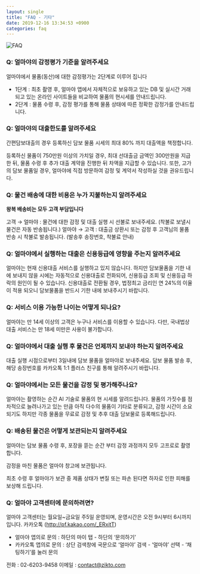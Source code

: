 ```yaml
---
layout: single
title: "FAQ - 기타"
date: 2019-12-16 13:34:53 +0900
categories: faq
---
```


![FAQ]({{site.baseurl}}/assets/img/faq/faq_1.png)​

### Q: 얼마야의 감정평가 기준을 알려주세요

​얼마야에서 물품(동산)에 대한 감정평가는 2단계로 이루어 집니다

* 1단계 : 최초 촬영 후, 얼마야 앱에서 자체적으로 보유하고 있는 DB 및 실시간 거래되고 있는 온라인 사이트들을 비교하여 물품의 현시세를 안내드립니다.
* 2단계 : 물품 수령 후, 감정 평가를 통해 물품 상태에 따른 정확한 감정가를 안내드립니다.

### Q: 얼마야의 대출한도를 알려주세요

간편담보대출의 경우 등록하신 담보 물품 시세의 최대 80% 까지 대출액을 책정합니다.

등록하신 물품이 750만원 이상의 가치일 경우, 최대 선대출금 금액인 300만원을 지급한 뒤, 물품 수령 후 추가 대출 계약을 진행한 뒤 차액을 지급할 수 있습니다. 또한, 고가의 담보 물품일 경우, 얼마야에 직접 방문하여 감정 및 계약서 작성하실 것을 권유드립니다. 

### Q: 물건 배송에 대한 비용은 누가 지불하는지 알려주세요
**왕복 배송비는 모두 고객 부담입니다**

고객 → 얼마야 : 물건에 대한 감정 및 대출 실행 시 선불로 보내주세요. (착불로 보낼시 물건은 자동 반송됩니다.)
얼마야 → 고객 : 대출금 상환시 또는 감정 후 고객님의 물품 반송 시 착불로 발송됩니다. (발송후 송장번호, 착불료 안내)

### Q: 얼마야에서 실행하는 대출은 신용등급에 영향을 주는지 알려주세요
얼마야는 현재 신용대출 서비스를 실행하고 있지 않습니다. 하지만 담보물품을 기한 내에 보내지 않을 시에는 자동적으로 신용대출로 전화되어, 신용등급 조회 및 신용등급 하락의 원인이 될 수 있습니다. 신용대출로 전환될 경우, 법정최고 금리인 연 24%의 이율이 적용 되오니 담보물품을 반드시 기한 내에 보내주시기 바랍니다. 

### Q: 서비스 이용 가능한 나이는 어떻게 되나요? 
얼마야는 만 14세 이상의 고객은 누구나 서비스를 이용할 수 있습니다. 다만, 국내법상 대출 서비스는 만 18세 미만은 사용이 불가합니다. 

### Q: 얼마야에서 대출 실행 후 물건은 언제까지 보내야 하는지 알려주세요
대출 실행 시점으로부터 3일내에 담보 물품을 얼마야로 보내주세요. 담보 물품 발송 후, 해당 송장번호를 카카오톡 1:1 플러스 친구를 통해 알려주시기 바랍니다.

### Q: 얼마야에서는 모든 물건을 감정 및 평가해주나요?
얼마야는 촬영하는 순간 AI 기술로 물품의 현 시세를 알려드립니다. 물품의 가짓수를 점차적으로 늘려나가고 있는 만큼 아직 다수의 물품이 기타로 분류되고, 감정 시간이 소요되기도 하지만 각종 물품을 무료로 감정 및 추후 대출 담보물로 등록해드립니다.

### Q: 배송된 물건은 어떻게 보관되는지 알려주세요
얼마야는 담보 물품 수령 후, 포장을 뜯는 순간 부터 감정 과정까지 모두 고프로로 촬영합니다. 

감정을 마친 물품은 얼마야 창고에 보관됩니다.

최초 수령 후 얼마야가 보관 중 제품 상태가 변질 또는 파손 된다면 하자로 인한 피해를 보상해 드립니다.


### Q: 얼마야 고객센터에 문의하려면?  
얼마야 고객센터는 월요일~금요일 주5일 운영되며, 운영시간은 오전 9시부터 6시까지 입니다.
카카오톡 (http://pf.kakao.com/_ERxitT) 

- 얼마야 앱의로 문의 : 하단의 마이 탭 - 하단의 ‘문의하기’ 
- 카카오톡 앱의로 문의 : 상단 검색창에 국문으로 ‘얼마야’ 검색 - ‘얼마야’ 선택 - ‘채팅하기’를 눌러 문의 

전화 : 02-6203-9458
이메일 : contact@zikto.com 
